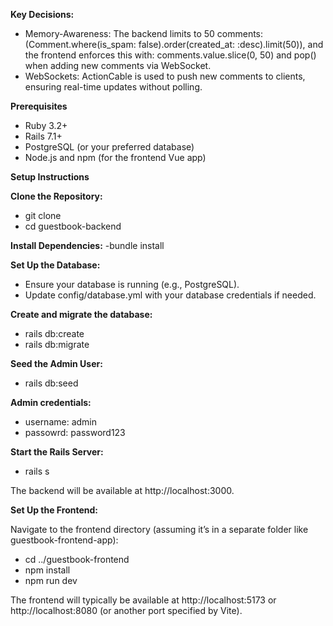 **Key Decisions:**

- Memory-Awareness: The backend limits to 50 comments: 
    (Comment.where(is_spam: false).order(created_at: :desc).limit(50)), 
and the frontend enforces this with:
    comments.value.slice(0, 50) and pop() when adding new comments via WebSocket.
- WebSockets: ActionCable is used to push new comments to clients, ensuring real-time updates without polling.


**Prerequisites**
- Ruby 3.2+
- Rails 7.1+
- PostgreSQL (or your preferred database)
- Node.js and npm (for the frontend Vue app)


**Setup Instructions**

**Clone the Repository:**

- git clone <repository-url>
- cd guestbook-backend

**Install Dependencies:**
-bundle install

**Set Up the Database:**
- Ensure your database is running (e.g., PostgreSQL).
- Update config/database.yml with your database credentials if needed.

**Create and migrate the database:**
- rails db:create
- rails db:migrate

**Seed the Admin User:**
- rails db:seed

**Admin credentials:**
- username: admin
- passowrd: password123


**Start the Rails Server:**
- rails s

The backend will be available at http://localhost:3000.



**Set Up the Frontend:**

Navigate to the frontend directory (assuming it’s in a separate folder like guestbook-frontend-app):
- cd ../guestbook-frontend
- npm install
- npm run dev

The frontend will typically be available at http://localhost:5173 or http://localhost:8080 (or another port specified by Vite).
